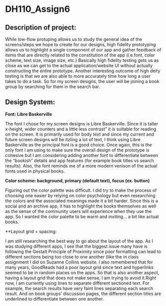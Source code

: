 # DH110_Assign6

<h2>Description of project: </h2>
<p>While low-flow protuping allows us to study the general idea  of the screens/steps we hope to create for our designs, high fidelity prototyping allows us to highlight a single component of our app and gather feedback of items that are directly related to the constitution of the app (i.e.font, color scheme, text size, image size, etc.) Basically high fidelity testing gets us as close as we can get to the actual application/website UI without actually constructing the entire prototype. Another interesting outcome of high deity testing is that we are also able to more accurately time how long a user takes to do a task. So for my screen designs, the user will be joining a book group by searching for them in the search bar.</p>


<h2>Design System:</h2>

**Font: Libre Baskerville**
<p>The font I chose for my screen designs is Libre Baskerville. Since it is taller x-height, wider counters and a little less contrast”  it is suitable for reading on the screen. It is primarily used for body text and since my current and future screen designs will be itzling a lot of text, I think using Libre Baskerville as the principal font is a good choice. Once again,  this is the only font I am using to make sure the overall design of the prototype is cohesive but I am considering adding another font to differentiate between the “bookish” details and app features (for example book titles vs search results). Also, the font reminds me of a more modern venison of the actual fonts used in physical books.</p>

**Color scheme: background, primary (default text), focus (ex. button)**
<p>Figuring out the color palette was difficult. I did try to make the process of choosing one easier by relying on color psychology but even researching the colors and the associated meanings made it a bit harder. Since this is a social and an archive app, it has to highlight the books themselves as well as the sense of the community users will experience when they use the app. So I wanted the color palette to be warm and inviting… a bit like actual books.  

**Layout grid + spacing:
<p>I am still researching the best way to go about the layout of the app. As I was studying different apps, I see that the biggest issue many have is following the Gestalt Principle of Proximity since poor formatting can lead to different sections being too close to one another (like the in class assignment I did on Suzanne Collins website. I also remembered that for many years, GoodReads had a poor layout grid since text and hyperlinks seemed to be in random places on the apps. So that is also another aspect, having a layout grid that does not make sense, I am trying to avoid it.Right now, I am currently using lines to separate different sectioned text. For example, the search results have very faint lines separating each search result. And on book groups’ discussion pages, the different section titles are underlined to differentiate between one another. </p>

